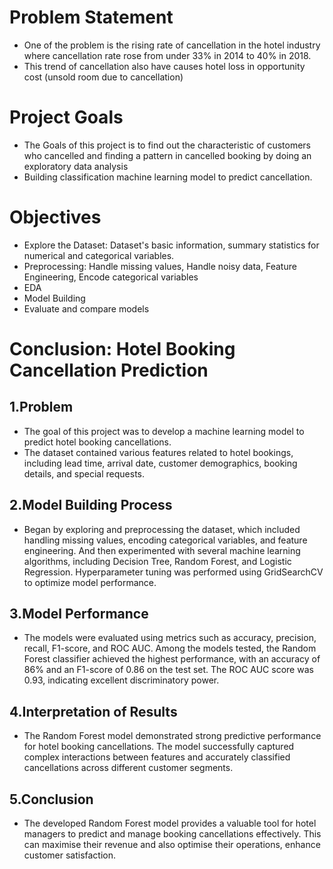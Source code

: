 # Problem Statement
- One of the problem is the rising rate of cancellation in the hotel industry where cancellation rate rose from under 33% in 2014 to 40% in 2018.
- This trend of cancellation also have causes hotel loss in opportunity cost (unsold room due to cancellation)
# Project Goals
- The Goals of this project is to find out the characteristic of customers who cancelled and finding a pattern in cancelled booking by doing an exploratory data analysis
- Building classification machine learning model to predict cancellation.
# Objectives
- Explore the Dataset: Dataset's basic information, summary statistics for numerical and categorical variables.
- Preprocessing: Handle missing values, Handle noisy data, Feature Engineering, Encode categorical variables
- EDA
- Model Building
- Evaluate and compare models


# Conclusion: Hotel Booking Cancellation Prediction
## 1.Problem
- The goal of this project was to develop a machine learning model to predict hotel booking cancellations.
- The dataset contained various features related to hotel bookings, including lead time, arrival date, customer demographics, booking details, and special requests.
## 2.Model Building Process
- Began by exploring and preprocessing the dataset, which included handling missing values, encoding categorical variables, and feature engineering. And then experimented with several machine learning algorithms, including Decision Tree, Random Forest, and Logistic Regression. Hyperparameter tuning was performed using GridSearchCV to optimize model performance.
## 3.Model Performance
- The models were evaluated using metrics such as accuracy, precision, recall, F1-score, and ROC AUC. Among the models tested, the Random Forest classifier achieved the highest performance, with an accuracy of 86% and an F1-score of 0.86 on the test set. The ROC AUC score was 0.93, indicating excellent discriminatory power.
## 4.Interpretation of Results
- The Random Forest model demonstrated strong predictive performance for hotel booking cancellations. The model successfully captured complex interactions between features and accurately classified cancellations across different customer segments.
## 5.Conclusion
- The developed Random Forest model provides a valuable tool for hotel managers to predict and manage booking cancellations effectively. This can maximise their revenue and also optimise their operations, enhance customer satisfaction.

